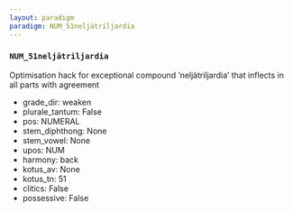 ```yaml
---
layout: paradigm
paradigm: NUM_51neljätriljardia
---
```

### ` NUM_51neljätriljardia `

Optimisation hack for exceptional compound ’neljätriljardia’ that inflects in all parts with agreement
* grade_dir: weaken
* plurale_tantum: False
* pos: NUMERAL
* stem_diphthong: None
* stem_vowel: None
* upos: NUM
* harmony: back
* kotus_av: None
* kotus_tn: 51
* clitics: False
* possessive: False
